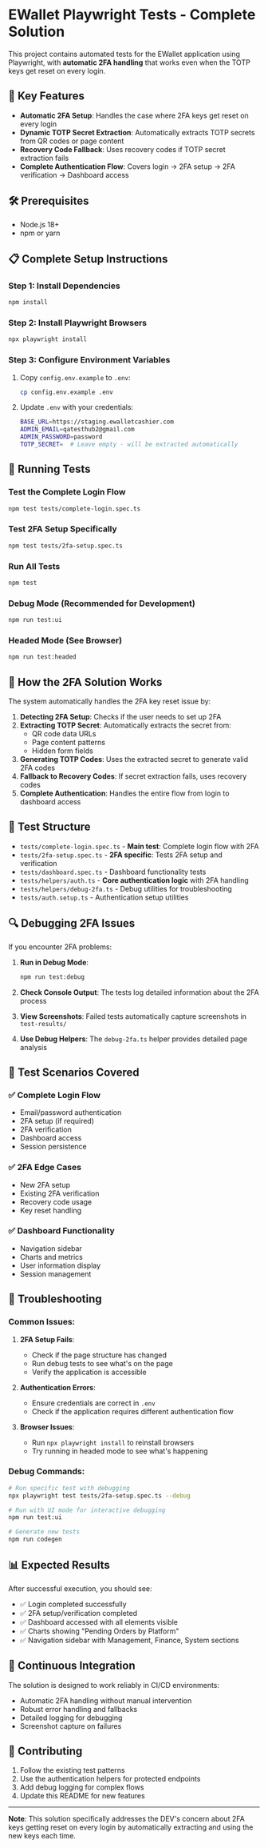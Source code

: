 # EWallet Playwright Tests - Complete Solution

This project contains automated tests for the EWallet application using Playwright, with **automatic 2FA handling** that works even when the TOTP keys get reset on every login.

## 🚀 Key Features

- **Automatic 2FA Setup**: Handles the case where 2FA keys get reset on every login
- **Dynamic TOTP Secret Extraction**: Automatically extracts TOTP secrets from QR codes or page content
- **Recovery Code Fallback**: Uses recovery codes if TOTP secret extraction fails
- **Complete Authentication Flow**: Covers login → 2FA setup → 2FA verification → Dashboard access

## 🛠️ Prerequisites

- Node.js 18+ 
- npm or yarn

## 📋 Complete Setup Instructions

### Step 1: Install Dependencies
```bash
npm install
```

### Step 2: Install Playwright Browsers
```bash
npx playwright install
```

### Step 3: Configure Environment Variables
1. Copy `config.env.example` to `.env`:
   ```bash
   cp config.env.example .env
   ```

2. Update `.env` with your credentials:
   ```bash
   BASE_URL=https://staging.ewalletcashier.com
   ADMIN_EMAIL=qatesthub2@gmail.com
   ADMIN_PASSWORD=password
   TOTP_SECRET=  # Leave empty - will be extracted automatically
   ```

## 🧪 Running Tests

### Test the Complete Login Flow
```bash
npm test tests/complete-login.spec.ts
```

### Test 2FA Setup Specifically
```bash
npm test tests/2fa-setup.spec.ts
```

### Run All Tests
```bash
npm test
```

### Debug Mode (Recommended for Development)
```bash
npm run test:ui
```

### Headed Mode (See Browser)
```bash
npm run test:headed
```

## 🔐 How the 2FA Solution Works

The system automatically handles the 2FA key reset issue by:

1. **Detecting 2FA Setup**: Checks if the user needs to set up 2FA
2. **Extracting TOTP Secret**: Automatically extracts the secret from:
   - QR code data URLs
   - Page content patterns
   - Hidden form fields
3. **Generating TOTP Codes**: Uses the extracted secret to generate valid 2FA codes
4. **Fallback to Recovery Codes**: If secret extraction fails, uses recovery codes
5. **Complete Authentication**: Handles the entire flow from login to dashboard access

## 📁 Test Structure

- `tests/complete-login.spec.ts` - **Main test**: Complete login flow with 2FA
- `tests/2fa-setup.spec.ts` - **2FA specific**: Tests 2FA setup and verification
- `tests/dashboard.spec.ts` - Dashboard functionality tests
- `tests/helpers/auth.ts` - **Core authentication logic** with 2FA handling
- `tests/helpers/debug-2fa.ts` - Debug utilities for troubleshooting
- `tests/auth.setup.ts` - Authentication setup utilities

## 🔍 Debugging 2FA Issues

If you encounter 2FA problems:

1. **Run in Debug Mode**:
   ```bash
   npm run test:debug
   ```

2. **Check Console Output**: The tests log detailed information about the 2FA process

3. **View Screenshots**: Failed tests automatically capture screenshots in `test-results/`

4. **Use Debug Helpers**: The `debug-2fa.ts` helper provides detailed page analysis

## 🎯 Test Scenarios Covered

### ✅ Complete Login Flow
- Email/password authentication
- 2FA setup (if required)
- 2FA verification
- Dashboard access
- Session persistence

### ✅ 2FA Edge Cases
- New 2FA setup
- Existing 2FA verification
- Recovery code usage
- Key reset handling

### ✅ Dashboard Functionality
- Navigation sidebar
- Charts and metrics
- User information display
- Session management

## 🚨 Troubleshooting

### Common Issues:

1. **2FA Setup Fails**: 
   - Check if the page structure has changed
   - Run debug tests to see what's on the page
   - Verify the application is accessible

2. **Authentication Errors**:
   - Ensure credentials are correct in `.env`
   - Check if the application requires different authentication flow

3. **Browser Issues**:
   - Run `npx playwright install` to reinstall browsers
   - Try running in headed mode to see what's happening

### Debug Commands:
```bash
# Run specific test with debugging
npx playwright test tests/2fa-setup.spec.ts --debug

# Run with UI mode for interactive debugging
npm run test:ui

# Generate new tests
npm run codegen
```

## 📊 Expected Results

After successful execution, you should see:
- ✅ Login completed successfully
- ✅ 2FA setup/verification completed
- ✅ Dashboard accessed with all elements visible
- ✅ Charts showing "Pending Orders by Platform"
- ✅ Navigation sidebar with Management, Finance, System sections

## 🔄 Continuous Integration

The solution is designed to work reliably in CI/CD environments:
- Automatic 2FA handling without manual intervention
- Robust error handling and fallbacks
- Detailed logging for debugging
- Screenshot capture on failures

## 📝 Contributing

1. Follow the existing test patterns
2. Use the authentication helpers for protected endpoints
3. Add debug logging for complex flows
4. Update this README for new features

---

**Note**: This solution specifically addresses the DEV's concern about 2FA keys getting reset on every login by automatically extracting and using the new keys each time.
